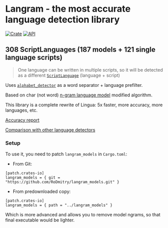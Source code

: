 # Langram - the most accurate language detection library

[![Crate](https://img.shields.io/crates/v/langram.svg)](https://crates.io/crates/langram)
[![API](https://docs.rs/langram/badge.svg)](https://docs.rs/langram)

## 308 ScriptLanguages (187 models + 121 single language scripts)

> One language can be written in multiple scripts, so it will be detected as a different [`ScriptLanguage`](https://docs.rs/alphabet_detector/latest/alphabet_detector/enum.ScriptLanguage.html) (language + script)

Uses [`alphabet_detector`](https://github.com/RoDmitry/alphabet_detector) as a word separator + language prefilter.

Based on char (not word) [n-gram language model](https://en.wikipedia.org/wiki/Word_n-gram_language_model) modified algorithm.

This library is a complete rewrite of Lingua: 5x faster, more accuracy, more languages, etc.

[Accuracy report](https://github.com/RoDmitry/lang_detectors_compare/blob/main/accuracy/langram.csv)

[Comparison with other language detectors](https://github.com/RoDmitry/lang_detectors_compare)

### Setup

To use it, you need to patch `langram_models` in `Cargo.toml`:

* From Git:
```
[patch.crates-io]
langram_models = { git = "https://github.com/RoDmitry/langram_models.git" }
```

* From predownloaded copy:
```
[patch.crates-io]
langram_models = { path = "../langram_models" }
```
Which is more advanced and allows you to remove model ngrams, so that final executable would be lighter.
